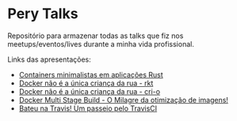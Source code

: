 # Pery Talks

Repositório para armazenar todas as talks que fiz nos meetups/eventos/lives durante a minha vida profissional.

Links das apresentações:

- [Containers minimalistas em aplicações Rust](https://bit.ly/2K1dfAA)
- [Docker não é a única criança da rua - rkt](https://bit.ly/2ssEatp)
- [Docker não é a única criança da rua - cri-o](https://bit.ly/2kEhPWf)
- [Docker Multi Stage Build - O Milagre da otimização de imagens! ](https://bit.ly/2uHDUYH)
- [Bateu na Travis! Um passeio pelo TravisCI](https://bit.ly/2DBBXV5)